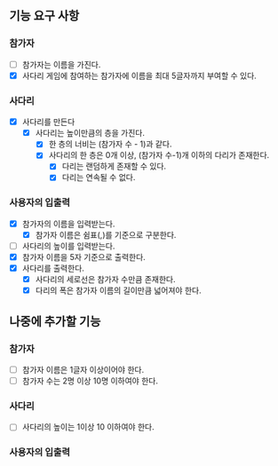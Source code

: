 ## 기능 요구 사항

### 참가자
- [ ] 참가자는 이름을 가진다.
- [x] 사다리 게임에 참여하는 참가자에 이름을 최대 5글자까지 부여할 수 있다. 

### 사다리
- [x] 사다리를 만든다
  - [x] 사다리는 높이만큼의 층을 가진다.
    - [x] 한 층의 너비는 (참가자 수 - 1)과 같다.
    - [x] 사다리의 한 층은 0개 이상, (참가자 수-1)개 이하의 다리가 존재한다. 
      - [x] 다리는 랜덤하게 존재할 수 있다.
      - [x] 다리는 연속될 수 없다. 

### 사용자의 입출력
- [x] 참가자의 이름을 입력받는다.
  - [x] 참가자 이름은 쉼표(,)를 기준으로 구분한다.
- [ ] 사다리의 높이를 입력받는다.
- [x] 참가자 이름을 5자 기준으로 출력한다.
- [x] 사다리를 출력한다.
  - [x] 사다리의 세로선은 참가자 수만큼 존재한다.
  - [x] 다리의 폭은 참가자 이름의 길이만큼 넓어져야 한다.

## 나중에 추가할 기능

### 참가자
- [ ] 참가자 이름은 1글자 이상이어야 한다.
- [ ] 참가자 수는 2명 이상 10명 이하여야 한다. 
### 사다리
- [ ] 사다리의 높이는 1이상 10 이하여야 한다.
### 사용자의 입출력
